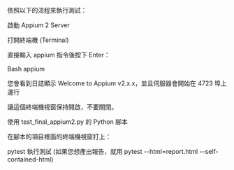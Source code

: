 依照以下的流程來執行測試：

啟動 Appium 2 Server

打開終端機 (Terminal)

直接輸入 appium 指令後按下 Enter：

Bash appium

您會看到日誌顯示 Welcome to Appium v2.x.x，並且伺服器會開始在 4723 埠上運行

讓這個終端機視窗保持開啟，不要關閉。

使用 test_final_appium2.py 的 Python 腳本

在腳本的項目裡面的終端機視窗打上：

pytest 執行測試 (如果您想產出報告，就用 pytest --html=report.html --self-contained-html)

